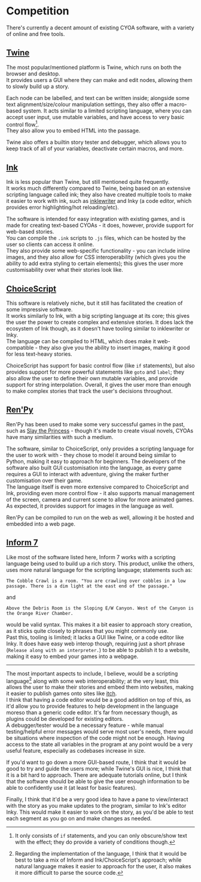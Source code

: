 # Competition

There's currently a decent amount of existing CYOA software, with a variety of online and free tools.

## [Twine](https://twinery.org)
The most popular/mentioned platform is Twine, which runs on both the browser and desktop.\
It provides users a GUI where they can make and edit nodes, allowing them to slowly build up a story.

Each node can be labelled, and text can be written inside; alongside some text alignment/size/colour manipulation settings, they also offer a macro-based system. It acts similar to a limited scripting language, where you can accept user input, use mutable variables, and have access to very basic control flow[^1].\
They also allow you to embed HTML into the passage.

Twine also offers a builtin story tester and debugger, which allows you to keep track of all of your variables, deactivate certain macros, and more.

[^1]: It only consists of `if` statements, and you can only obscure/show text with the effect; they do provide a variety of conditions though.

## [Ink](https://www.inklestudios.com/ink/)
Ink is less popular than Twine, but still mentioned quite frequently.\
It works much differently compared to Twine, being based on an extensive scripting language called ink; they also have created multiple tools to make it easier to work with ink, such as [inklewriter](https://www.inklestudios.com/inklewriter/) and Inky (a code editor, which provides error highlighting/hot reloading/etc).

The software is intended for easy integration with existing games, and is made for creating text-based CYOAs - it does, however, provide support for web-based stories.\
You can compile the `.ink` scripts to `.js` files, which can be hosted by the user so clients can access it online.\
They also provide some web-specific functionality - you can include inline images, and they also allow for CSS interoperability (which gives you the ability to add extra styling to certain elements); this gives the user more customisability over what their stories look like.

## [ChoiceScript](https://www.choiceofgames.com/make-your-own-games/choicescript-intro/)
This software is relatively niche, but it still has facilitated the creation of some impressive software.\
It works similarly to Ink, with a big scripting language at its core; this gives the user the power to create complex and extensive stories. It does lack the ecosystem of Ink though, as it doesn't have tooling similar to inklewriter or Inky.\
The language can be compiled to HTML, which does make it web-compatible - they also give you the ability to insert images, making it good for less text-heavy stories.

ChoiceScript has support for basic control flow (like `if` statements), but also provides support for more powerful statements like `goto` and `label`; they also allow the user to define their own mutable variables, and provide support for string interpolation. Overall, it gives the user more than enough to make complex stories that track the user's decisions throughout.

## [Ren'Py](https://www.renpy.org)
Ren'Py has been used to make some very successful games in the past, such as [Slay the Princess](https://store.steampowered.com/app/1989270/Slay_the_Princess__The_Pristine_Cut/) - though it's made to create visual novels, CYOAs have many similarities with such a medium.

The software, similar to ChoiceScript, only provides a scripting language for the user to work with - they chose to model it around being similar to Python, making it easy to approach for beginners. The developers of the software also built GUI customisation into the language, as every game requires a GUI to interact with adventure, giving the maker further customisation over their game.\
The language itself is even more extensive compared to ChoiceScript and Ink, providing even more control flow - it also supports manual management of the screen, camera and current scene to allow for more animated games. As expected, it provides support for images in the language as well.

Ren'Py can be compiled to run on the web as well, allowing it be hosted and embedded into a web page.

## [Inform 7](https://ganelson.github.io/inform-website/index.html)
Like most of the software listed here, Inform 7 works with a scripting language being used to build up a rich story. This product, unlike the others, uses more natural language for the scripting language; statements such as:
```
The Cobble Crawl is a room. "You are crawling over cobbles in a low passage. There is a dim light at the east end of the passage."
```
and
```
Above the Debris Room is the Sloping E/W Canyon. West of the Canyon is the Orange River Chamber.
```
would be valid syntax. This makes it a bit easier to approach story creation, as it sticks quite closely to phrases that you might commonly use.\
Past this, tooling is limited; it lacks a GUI like Twine, or a code editor like Inky. It does have easy web interop though, requiring just a short phrase (`Release along with an interpreter.`) to be able to publish it to a website, making it easy to embed your games into a webpage.

------

The most important aspects to include, I believe, would be a scripting language[^2] along with some web interoperability; at the very least, this allows the user to make their stories and embed them into websites, making it easier to publish games onto sites like [itch](https://itch.io).\
I think that having a code editor would be a good addition on top of this, as it'd allow you to provide features to help development in the language moreso than a generic code editor. It's far from necessary though, as plugins could be developed for existing editors.\
A debugger/tester would be a necessary feature - while manual testing/helpful error messages would serve most user's needs, there would be situations where inspection of the code might not be enough. Having access to the state all variables in the program at any point would be a very useful feature, especially as codebases increase in size.

If you'd want to go down a more GUI-based route, I think that it would be good to try and guide the users more; while Twine's GUI is nice, I think that it is a bit hard to approach. There are adequate tutorials online, but I think that the software should be able to give the user enough information to be able to confidently use it (at least for basic features).

Finally, I think that it'd be a very good idea to have a pane to view/interact with the story as you make updates to the program, similar to Ink's editor Inky. This would make it easier to work on the story, as you'd be able to test each segment as you go on and make changes as needed.

[^2]: Regarding the implementation of the language, I think that it would be best to take a mix of Inform and Ink/ChoiceScript's approach; while natural language makes it easier to approach for the user, it also makes it more difficult to parse the source code.
